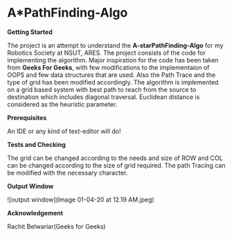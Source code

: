 # A*PathFinding-Algo

**Getting Started**

The project is an attempt to understand the **A-starPathFinding-Algo** for my Robotics Society at NSUT, ARES. The project consists of the code for implementing the algorithm. Major inspiration for the code has been taken from **Geeks For Geeks**, with few modifications to the implementaion of OOPS and few data structures that are used. Also the Path Trace and the type of grid has been modified accordingly. The algorithm is implemented on a grid based system with best path to reach from the source to destination which includes diagonal traversal. Euclidean distance is considered as the heuristic parameter.

**Prerequisites**

An IDE or any kind of text-editor will do!

**Tests and Checking**

The grid can be changed according to the needs and size of ROW and COL can be changed according to the size of grid required. The path Tracing can be modified with the necessary character.

**Output Window**

![output window](Image 01-04-20 at 12.19 AM.jpeg)

**Acknowledgement**

Rachit Belwariar(Geeks for Geeks)
